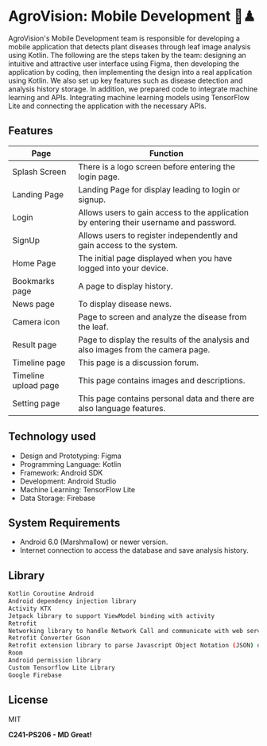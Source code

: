 # AgroVision: Mobile Development 🤖♟

AgroVision's Mobile Development team is responsible for developing a mobile application that detects plant diseases through leaf image analysis using Kotlin. The following are the steps taken by the team: designing an intuitive and attractive user interface using Figma, then developing the application by coding, then implementing the design into a real application using Kotlin. We also set up key features such as disease detection and analysis history storage. In addition, we prepared code to integrate machine learning and APIs. Integrating machine learning models using TensorFlow Lite and connecting the application with the necessary APIs.

## Features

| Page | Function |
| ------ | ------ |
| Splash Screen | There is a logo screen before entering the login page. |
| Landing Page | Landing Page for display leading to login or signup. |
| Login | Allows users to gain access to the application by entering their username and password. |
| SignUp | Allows users to register independently and gain access to the system. |
| Home Page | The initial page displayed when you have logged into your device. |
|  Bookmarks page | A page to display history. |
| News page | To display disease news. |
| Camera icon | Page to screen and analyze the disease from the leaf. |
| Result page | Page to display the results of the analysis and also images from the camera page. |
| Timeline page | This page is a discussion forum. |
| Timeline upload page | This page contains images and descriptions. |
| Setting page | This page contains personal data and there are also language features. |

## Technology used

- Design and Prototyping: Figma
- Programming Language: Kotlin
- Framework: Android SDK
- Development: Android Studio
- Machine Learning: TensorFlow Lite
- Data Storage: Firebase

## System Requirements

- Android 6.0 (Marshmallow) or newer version.
- Internet connection to access the database and save analysis history.

## Library

```sh
Kotlin Coroutine Android 
Android dependency injection library
Activity KTX 
Jetpack library to support ViewModel binding with activity
Retrofit 
Networking library to handle Network Call and communicate with web server
Retrofit Converter Gson 
Retrofit extension library to parse Javascript Object Notation (JSON) data
Room 
Android permission library
Custom Tensorflow Lite Library
Google Firebase
```

## License

MIT

**C241-PS206 - MD Great!**

[//]: # (These are reference links used in the body of this note and get stripped out when the markdown processor does its job. There is no need to format nicely because it shouldn't be seen. Thanks SO - http://stackoverflow.com/questions/4823468/store-comments-in-markdown-syntax)

   [dill]: <https://github.com/joemccann/dillinger>
   [git-repo-url]: <https://github.com/joemccann/dillinger.git>
   [john gruber]: <http://daringfireball.net>
   [df1]: <http://daringfireball.net/projects/markdown/>
   [markdown-it]: <https://github.com/markdown-it/markdown-it>
   [Ace Editor]: <http://ace.ajax.org>
   [node.js]: <http://nodejs.org>
   [Twitter Bootstrap]: <http://twitter.github.com/bootstrap/>
   [jQuery]: <http://jquery.com>
   [@tjholowaychuk]: <http://twitter.com/tjholowaychuk>
   [express]: <http://expressjs.com>
   [AngularJS]: <http://angularjs.org>
   [Gulp]: <http://gulpjs.com>

   [PlDb]: <https://github.com/joemccann/dillinger/tree/master/plugins/dropbox/README.md>
   [PlGh]: <https://github.com/joemccann/dillinger/tree/master/plugins/github/README.md>
   [PlGd]: <https://github.com/joemccann/dillinger/tree/master/plugins/googledrive/README.md>
   [PlOd]: <https://github.com/joemccann/dillinger/tree/master/plugins/onedrive/README.md>
   [PlMe]: <https://github.com/joemccann/dillinger/tree/master/plugins/medium/README.md>
   [PlGa]: <https://github.com/RahulHP/dillinger/blob/master/plugins/googleanalytics/README.md>

